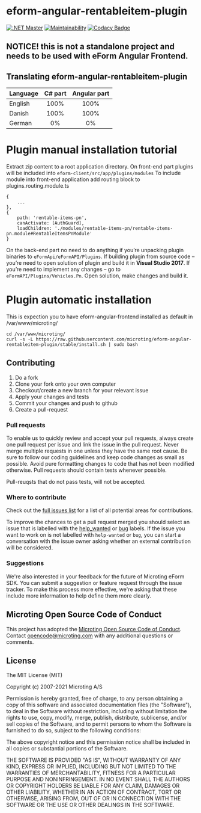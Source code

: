 # eform-angular-rentableitem-plugin
[![.NET Master](https://github.com/microting/eform-angular-outer-inner-resource-plugin/actions/workflows/dotnet-core-master.yml/badge.svg)](https://github.com/microting/eform-angular-outer-inner-resource-plugin/actions/workflows/dotnet-core-master.yml)
[![Maintainability](https://api.codeclimate.com/v1/badges/26771de4b55e5ddbfb59/maintainability)](https://codeclimate.com/github/microting/eform-angular-rentableitem-plugin/maintainability)
[![Codacy Badge](https://app.codacy.com/project/badge/Grade/c2508c3a421141d7800d147bfd7fea85)](https://www.codacy.com/gh/microting/eform-angular-rentableitem-plugin/dashboard?utm_source=github.com&amp;utm_medium=referral&amp;utm_content=microting/eform-angular-rentableitem-plugin&amp;utm_campaign=Badge_Grade)

## NOTICE! this is not a standalone project and needs to be used with eForm Angular Frontend.

## Translating eform-angular-rentableitem-plugin

| Language | C# part | Angular part |
| ------------- |:-----:|:-----:|
| English | 100% | 100%|
| Danish | 100% | 100% |
| German | 0% | 0% |


# Plugin manual installation tutorial
Extract zip content to a root application directory.
On front-end part plugins will be included into `eform-client/src/app/plugins/modules` To include module into front-end application add routing block to plugins.routing.module.ts


```
{
    ...
},
{
    path: 'rentable-items-pn',
    canActivate: [AuthGuard],
    loadChildren: './modules/rentable-items-pn/rentable-items-pn.module#RentableItemsPnModule'
}
```


On the back-end part no need to do anything if you’re unpacking plugin binaries to `eFormApi/eFormAPI/Plugins`.
If building plugin from source code – you’re need to open solution of plugin and build it in **Visual Studio 2017**.
If you’re need to implement any changes – go to `eFormAPI/Plugins/Vehicles.Pn`. Open solution, make changes and build it.

# Plugin automatic installation

This is expection you to have eform-angular-frontend installed as default in /var/www/microting/

```
cd /var/www/microting/
curl -s -L https://raw.githubusercontent.com/microting/eform-angular-rentableitem-plugin/stable/install.sh | sudo bash
```


## Contributing

1. Do a fork
2. Clone your fork onto your own computer
3. Checkout/create a new branch for your relevant issue
4. Apply your changes and tests
5. Commit your changes and push to github
6. Create a pull-request

### Pull requests

To enable us to quickly review and accept your pull requests, always create one pull request per issue and link the issue in the pull request. Never merge multiple requests in one unless they have the same root cause. Be sure to follow our coding guidelines and keep code changes as small as possible. Avoid pure formatting changes to code that has not been modified otherwise. Pull requests should contain tests whenever possible.

Pull-reuqsts that do not pass tests, will not be accepted.

### Where to contribute

Check out the [full issues list](https://github.com/microting/eform-angular-rentableitem-plugin/issues) for a list of all potential areas for contributions.

To improve the chances to get a pull request merged you should select an issue that is labelled with the [help_wanted](https://github.com/microting/eform-angular-rentableitem-plugin/issues?q=is%3Aissue+is%3Aopen+label%3Ahelp_wanted) or [bug](https://github.com/microting/eform-angular-rentableitem-plugin/issues?q=is%3Aissue+is%3Aopen+label%3Abug) labels. If the issue you want to work on is not labelled with `help-wanted` or `bug`, you can start a conversation with the issue owner asking whether an external contribution will be considered.

### Suggestions

We're also interested in your feedback for the future of Microting eForm SDK. You can submit a suggestion or feature request through the issue tracker. To make this process more effective, we're asking that these include more information to help define them more clearly.

## Microting Open Source Code of Conduct

This project has adopted the [Microting Open Source Code of Conduct](https://www.microting.com/microting-open-source-code-of-conduct). Contact opencode@microting.com with any additional questions or comments.


## License

The MIT License (MIT)

Copyright (c) 2007-2021 Microting A/S

Permission is hereby granted, free of charge, to any person obtaining a copy
of this software and associated documentation files (the "Software"), to deal
in the Software without restriction, including without limitation the rights
to use, copy, modify, merge, publish, distribute, sublicense, and/or sell
copies of the Software, and to permit persons to whom the Software is
furnished to do so, subject to the following conditions:

The above copyright notice and this permission notice shall be included in all
copies or substantial portions of the Software.

THE SOFTWARE IS PROVIDED "AS IS", WITHOUT WARRANTY OF ANY KIND, EXPRESS OR
IMPLIED, INCLUDING BUT NOT LIMITED TO THE WARRANTIES OF MERCHANTABILITY,
FITNESS FOR A PARTICULAR PURPOSE AND NONINFRINGEMENT. IN NO EVENT SHALL THE
AUTHORS OR COPYRIGHT HOLDERS BE LIABLE FOR ANY CLAIM, DAMAGES OR OTHER
LIABILITY, WHETHER IN AN ACTION OF CONTRACT, TORT OR OTHERWISE, ARISING FROM,
OUT OF OR IN CONNECTION WITH THE SOFTWARE OR THE USE OR OTHER DEALINGS IN THE
SOFTWARE.
